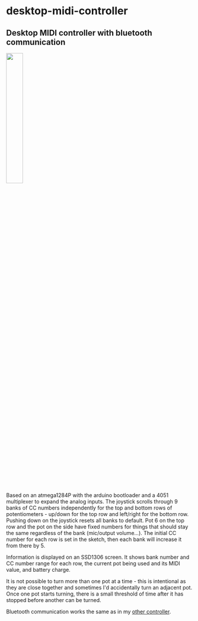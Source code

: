 # desktop-midi-controller

## Desktop MIDI controller with bluetooth communication
<img src="https://user-images.githubusercontent.com/4263412/150361135-68e5ab0b-eb42-4544-bb77-a443eebeb2da.jpg" width="30%"></img>

Based on an atmega1284P with the arduino bootloader and a 4051 multiplexer to expand the analog inputs. The joystick scrolls through 9 banks of CC numbers independently for the top and bottom rows of potentiometers - up/down for the top row and left/right for the bottom row. Pushing down on the joystick resets all banks to default. Pot 6 on the top row and the pot on the side have fixed numbers for things that should stay the same regardless of the bank (mic/output volume...). The initial CC number for each row is set in the sketch, then each bank will increase it from there by 5.

Information is displayed on an SSD1306 screen. It shows bank number and CC number range for each row, the current pot being used and its MIDI value, and battery charge.

It is not possible to turn more than one pot at a time - this is intentional as they are close together and sometimes I'd accidentally turn an adjacent pot. Once one pot starts turning, there is a small threshold of time after it has stopped before another can be turned.

Bluetooth communication works the same as in my [other controller](https://github.com/ignotus666/Bluetooth-Pedalboard).
